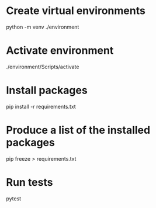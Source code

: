 # Create virtual environments

python -m venv ./environment

# Activate environment

./environment/Scripts/activate

# Install packages

pip install -r requirements.txt

# Produce a list of the installed packages

pip freeze > requirements.txt

# Run tests

pytest
